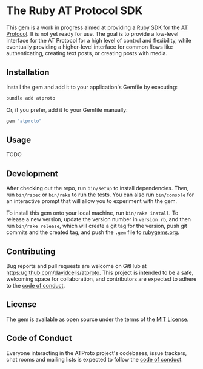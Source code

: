 # The Ruby AT Protocol SDK

This gem is a work in progress aimed at providing a Ruby SDK for the [AT Protocol](). It is not yet ready for use. The goal is to provide a low-level interface for the AT Protocol for a high level of control and flexibility, while eventually providing a higher-level interface for common flows like authenticating, creating text posts, or creating posts with media.

## Installation

Install the gem and add it to your application's Gemfile by executing:

```bash
bundle add atproto
```

Or, if you prefer, add it to your Gemfile manually:

```ruby
gem "atproto"
```

## Usage

TODO

## Development

After checking out the repo, run `bin/setup` to install dependencies. Then, run `bin/rspec` or `bin/rake` to run the tests. You can also run `bin/console` for an interactive prompt that will allow you to experiment with the gem.

To install this gem onto your local machine, run `bin/rake install`. To release a new version, update the version number in `version.rb`, and then run `bin/rake release`, which will create a git tag for the version, push git commits and the created tag, and push the `.gem` file to [rubygems.org](https://rubygems.org).

## Contributing

Bug reports and pull requests are welcome on GitHub at https://github.com/davidcelis/atproto. This project is intended to be a safe, welcoming space for collaboration, and contributors are expected to adhere to the [code of conduct](https://github.com/davidcelis/atproto/blob/main/CODE_OF_CONDUCT.md).

## License

The gem is available as open source under the terms of the [MIT License](https://opensource.org/licenses/MIT).

## Code of Conduct

Everyone interacting in the ATProto project's codebases, issue trackers, chat rooms and mailing lists is expected to follow the [code of conduct](https://github.com/davidcelis/atproto/blob/main/CODE_OF_CONDUCT.md).
